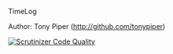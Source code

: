 TimeLog

Author: Tony Piper (http://github.com/tonypiper)

[![Scrutinizer Code Quality](https://scrutinizer-ci.com/g/tonypiper/timelog/badges/quality-score.png?s=84ecadcf24c5e885a78079588f3c45639504bf3f)](https://scrutinizer-ci.com/g/tonypiper/timelog/)
